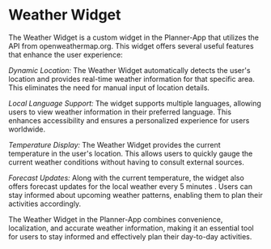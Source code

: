 # Weather Widget

The Weather Widget is a custom widget in the Planner-App that utilizes the API from
openweathermap.org. This widget offers several useful features that enhance the user experience:

_Dynamic Location:_ The Weather Widget automatically detects the user's location and provides
real-time weather information for that specific area. This eliminates the need for manual input of
location details.

_Local Language Support:_ The widget supports multiple languages, allowing users to view weather
information in their preferred language. This enhances accessibility and ensures a personalized
experience for users worldwide.

_Temperature Display:_ The Weather Widget provides the current temperature in the user's location.
This allows users to quickly gauge the current weather conditions without having to consult external
sources.

_Forecast Updates:_ Along with the current temperature, the widget also offers forecast updates for
the local weather every 5 minutes . Users can stay informed about upcoming weather patterns,
enabling them to plan their activities accordingly.

The Weather Widget in the Planner-App combines convenience, localization, and accurate weather
information, making it an essential tool for users to stay informed and effectively plan their
day-to-day activities.
